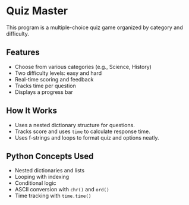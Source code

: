 # Quiz Master

This program is a multiple-choice quiz game organized by category and difficulty.

## Features
- Choose from various categories (e.g., Science, History)
- Two difficulty levels: easy and hard
- Real-time scoring and feedback
- Tracks time per question
- Displays a progress bar

## How It Works
- Uses a nested dictionary structure for questions.
- Tracks score and uses `time` to calculate response time.
- Uses f-strings and loops to format quiz and options neatly.

## Python Concepts Used
- Nested dictionaries and lists
- Looping with indexing
- Conditional logic
- ASCII conversion with `chr()` and `ord()`
- Time tracking with `time.time()`

